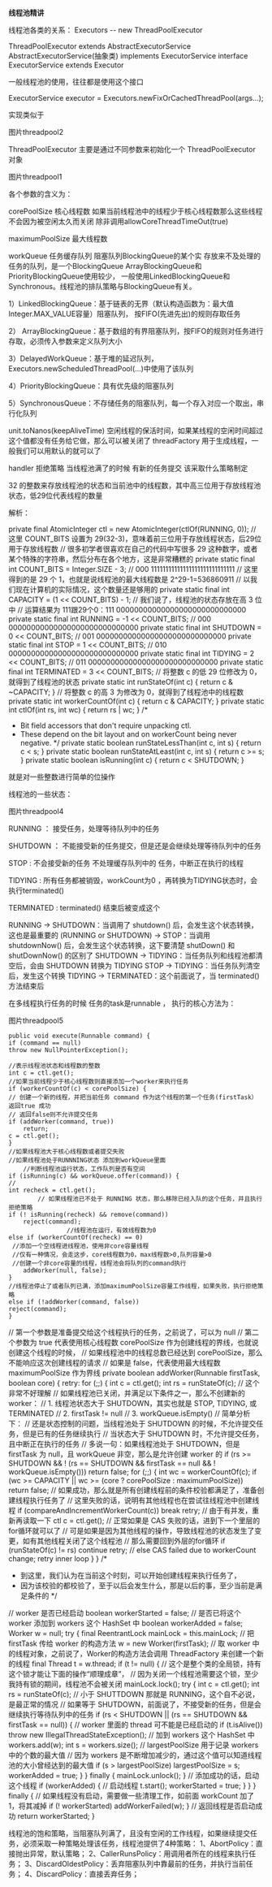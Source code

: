 
**线程池精讲**


线程池各类的关系：
Executors -- new ThreadPoolExecutor

ThreadPoolExecutor extends AbstractExecutorService 
AbstractExecutorService(抽象类) implements ExecutorService
interface ExecutorService extends Executor 



一般线程池的使用，往往都是使用这个接口  

ExecutorService executor = Executors.newFixOrCachedThreadPool(args...);

实现类似于

图片threadpool2

ThreadPoolExecutor 主要是通过不同参数来初始化一个 ThreadPoolExecutor 对象


图片threadpool1


各个参数的含义为：

corePoolSize 核心线程数 如果当前线程池中的线程少于核心线程数那么这些线程不会因为被空闲太久而关闭 除非调用allowCoreThreadTimeOut(true)

maximumPoolSize 最大线程数

workQueue 任务缓存队列 阻塞队列BlockingQueue的某个实 存放来不及处理的任务的队列，是一个BlockingQueue
ArrayBlockingQueue和PriorityBlockingQueue使用较少，
一般使用LinkedBlockingQueue和Synchronous。线程池的排队策略与BlockingQueue有关。




1）LinkedBlockingQueue：基于链表的无界（默认构造函数为：最大值Integer.MAX_VALUE容量）阻塞队列，
按FIFO(先进先出)的规则存取任务

2）	ArrayBlockingQueue：基于数组的有界阻塞队列，按FIFO的规则对任务进行存取，必须传入参数来定义队列大小

3）DelayedWorkQueue：基于堆的延迟队列，Executors.newScheduledThreadPool(...)中使用了该队列

4）PriorityBlockingQueue：具有优先级的阻塞队列

5）SynchronousQueue：不存储任务的阻塞队列，每一个存入对应一个取出，串行化队列

unit.toNanos(keepAliveTime)  空闲线程的保活时间，如果某线程的空闲时间超过这个值都没有任务给它做，那么可以被关闭了
threadFactory 用于生成线程，一般我们可以用默认的就可以了

handler  拒绝策略 当线程池满了的时候 有新的任务提交 该采取什么策略制定


32 的整数来存放线程池的状态和当前池中的线程数，其中高三位用于存放线程池状态，低29位代表线程的数量


解析：


private final AtomicInteger ctl = new AtomicInteger(ctlOf(RUNNING, 0));
// 这里 COUNT_BITS 设置为 29(32-3)，意味着前三位用于存放线程状态，后29位用于存放线程数
// 很多初学者很喜欢在自己的代码中写很多 29 这种数字，或者某个特殊的字符串，然后分布在各个地方，这是非常糟糕的
private static final int COUNT_BITS = Integer.SIZE - 3;
// 000 11111111111111111111111111111
// 这里得到的是 29 个 1，也就是说线程池的最大线程数是 2^29-1=536860911
// 以我们现在计算机的实际情况，这个数量还是够用的
private static final int CAPACITY   = (1 << COUNT_BITS) - 1;
// 我们说了，线程池的状态存放在高 3 位中
// 运算结果为 111跟29个0：111 00000000000000000000000000000
private static final int RUNNING    = -1 << COUNT_BITS;
// 000 00000000000000000000000000000
private static final int SHUTDOWN   =  0 << COUNT_BITS;
// 001 00000000000000000000000000000
private static final int STOP       =  1 << COUNT_BITS;
// 010 00000000000000000000000000000
private static final int TIDYING    =  2 << COUNT_BITS;
// 011 00000000000000000000000000000
private static final int TERMINATED =  3 << COUNT_BITS;
// 将整数 c 的低 29 位修改为 0，就得到了线程池的状态
private static int runStateOf(int c)     { return c & ~CAPACITY; }
// 将整数 c 的高 3 为修改为 0，就得到了线程池中的线程数
private static int workerCountOf(int c)  { return c & CAPACITY; }
private static int ctlOf(int rs, int wc) { return rs | wc; }
/*
 * Bit field accessors that don't require unpacking ctl.
 * These depend on the bit layout and on workerCount being never negative.
 */
private static boolean runStateLessThan(int c, int s) {
    return c < s;
}
private static boolean runStateAtLeast(int c, int s) {
    return c >= s;
}
private static boolean isRunning(int c) {
    return c < SHUTDOWN;
}

就是对一些整数进行简单的位操作

线程池的一些状态：


 图片threadpool4
 
 RUNNING ： 接受任务，处理等待队列中的任务
 
 SHUTDOWN ： 不能接受新的任务提交，但是还是会继续处理等待队列中的任务
 
 STOP : 不会接受新的任务 不处理缓存队列中的 任务，中断正在执行的线程
 
 TIDYING : 所有任务都被销毁，workCount为0 ，再转换为TIDYING状态时，会执行terminated()
 
 TERMINATED : terminated() 结束后被变成这个
 
 
 
 RUNNING -> SHUTDOWN：当调用了 shutdown() 后，会发生这个状态转换，这也是最重要的
(RUNNING or SHUTDOWN) -> STOP：当调用 shutdownNow() 后，会发生这个状态转换，这下要清楚 shutDown() 和 shutDownNow() 的区别了
SHUTDOWN -> TIDYING：当任务队列和线程池都清空后，会由 SHUTDOWN 转换为 TIDYING
STOP -> TIDYING：当任务队列清空后，发生这个转换
TIDYING -> TERMINATED：这个前面说了，当 terminated() 方法结束后

在多线程执行任务的时候 任务的task是runnable ， 执行的核心方法为：


图片threadpool5



    public void execute(Runnable command) {
    if (command == null)
    throw new NullPointerException();
    
    //表示线程池状态和线程数的整数
    int c = ctl.get();
    //如果当前线程少于核心线程数则直接添加一个worker来执行任务
    if (workerCountOf(c) < corePoolSize) {
    // 创建一个新的线程，并把当前任务 command 作为这个线程的第一个任务(firstTask） 返回true 成功 
    // 返回false则不允许提交任务
    if (addWorker(command, true))
        return;
    c = ctl.get();
    }
    //如果线程池大于核心线程数或者提交失败 
    //如果线程池处于RUNNNING状态 添加到workQueue里面
        //判断线程池运行状态，工作队列是否有空间
    if (isRunning(c) && workQueue.offer(command)) {
    //
    int recheck = ctl.get();
            // 如果线程池已不处于 RUNNING 状态，那么移除已经入队的这个任务，并且执行拒绝策略
    if (! isRunning(recheck) && remove(command))
        reject(command);
                    //线程池在运行，有效线程数为0 
    else if (workerCountOf(recheck) == 0)
     //添加一个空线程进线程池，使用非core容量线程
     //仅有一种情况，会走这步，core线程数为0，max线程数>0,队列容量>0
     //创建一个非core容量的线程，线程池会将队列的command执行
        addWorker(null, false);
    }
    //线程池停止了或者队列已满，添加maximumPoolSize容量工作线程，如果失败，执行拒绝策略
    else if (!addWorker(command, false))
    reject(command);
    }






// 第一个参数是准备提交给这个线程执行的任务，之前说了，可以为 null
// 第二个参数为 true 代表使用核心线程数 corePoolSize 作为创建线程的界线，也就说创建这个线程的时候，
// 		如果线程池中的线程总数已经达到 corePoolSize，那么不能响应这次创建线程的请求
// 		如果是 false，代表使用最大线程数 maximumPoolSize 作为界线
private boolean addWorker(Runnable firstTask, boolean core) {
retry:
for (;;) {
int c = ctl.get();
int rs = runStateOf(c);
// 这个非常不好理解
// 如果线程池已关闭，并满足以下条件之一，那么不创建新的 worker：
// 1. 线程池状态大于 SHUTDOWN，其实也就是 STOP, TIDYING, 或 TERMINATED
// 2. firstTask != null
// 3. workQueue.isEmpty()
// 简单分析下：
// 还是状态控制的问题，当线程池处于 SHUTDOWN 的时候，不允许提交任务，但是已有的任务继续执行
// 当状态大于 SHUTDOWN 时，不允许提交任务，且中断正在执行的任务
// 多说一句：如果线程池处于 SHUTDOWN，但是 firstTask 为 null，且 workQueue 非空，那么是允许创建 worker 的
if (rs >= SHUTDOWN &&
    ! (rs == SHUTDOWN &&
       firstTask == null &&
       ! workQueue.isEmpty()))
    return false;
for (;;) {
    int wc = workerCountOf(c);
    if (wc >= CAPACITY ||
        wc >= (core ? corePoolSize : maximumPoolSize))
        return false;
    // 如果成功，那么就是所有创建线程前的条件校验都满足了，准备创建线程执行任务了
    // 这里失败的话，说明有其他线程也在尝试往线程池中创建线程
    if (compareAndIncrementWorkerCount(c))
        break retry;
    // 由于有并发，重新再读取一下 ctl
    c = ctl.get();
    // 正常如果是 CAS 失败的话，进到下一个里层的for循环就可以了
    // 可是如果是因为其他线程的操作，导致线程池的状态发生了变更，如有其他线程关闭了这个线程池
    // 那么需要回到外层的for循环
    if (runStateOf(c) != rs)
        continue retry;
    // else CAS failed due to workerCount change; retry inner loop
}
}
/* 
* 到这里，我们认为在当前这个时刻，可以开始创建线程来执行任务了，
* 因为该校验的都校验了，至于以后会发生什么，那是以后的事，至少当前是满足条件的
*/

// worker 是否已经启动
boolean workerStarted = false;
// 是否已将这个 worker 添加到 workers 这个 HashSet 中
boolean workerAdded = false;
Worker w = null;
try {
final ReentrantLock mainLock = this.mainLock;
// 把 firstTask 传给 worker 的构造方法
w = new Worker(firstTask);
// 取 worker 中的线程对象，之前说了，Worker的构造方法会调用 ThreadFactory 来创建一个新的线程
final Thread t = w.thread;
if (t != null) {
    // 这个是整个类的全局锁，持有这个锁才能让下面的操作“顺理成章”，
    // 因为关闭一个线程池需要这个锁，至少我持有锁的期间，线程池不会被关闭
    mainLock.lock();
    try {
        int c = ctl.get();
        int rs = runStateOf(c);
        // 小于 SHUTTDOWN 那就是 RUNNING，这个自不必说，是最正常的情况
        // 如果等于 SHUTDOWN，前面说了，不接受新的任务，但是会继续执行等待队列中的任务
        if (rs < SHUTDOWN ||
            (rs == SHUTDOWN && firstTask == null)) {
            // worker 里面的 thread 可不能是已经启动的
            if (t.isAlive())
                throw new IllegalThreadStateException();
            // 加到 workers 这个 HashSet 中
            workers.add(w);
            int s = workers.size();
            // largestPoolSize 用于记录 workers 中的个数的最大值
            // 因为 workers 是不断增加减少的，通过这个值可以知道线程池的大小曾经达到的最大值
            if (s > largestPoolSize)
                largestPoolSize = s;
            workerAdded = true;
        }
    } finally {
        mainLock.unlock();
    }
    // 添加成功的话，启动这个线程
    if (workerAdded) {
        // 启动线程
        t.start();
        workerStarted = true;
    }
}
} finally {
// 如果线程没有启动，需要做一些清理工作，如前面 workCount 加了 1，将其减掉
if (! workerStarted)
    addWorkerFailed(w);
}
// 返回线程是否启动成功
return workerStarted;
}



线程池的饱和策略，当阻塞队列满了，且没有空闲的工作线程，如果继续提交任务，必须采取一种策略处理该任务，线程池提供了4种策略：
1、AbortPolicy：直接抛出异常，默认策略；
2、CallerRunsPolicy：用调用者所在的线程来执行任务；
3、DiscardOldestPolicy：丢弃阻塞队列中靠最前的任务，并执行当前任务；
4、DiscardPolicy：直接丢弃任务；
